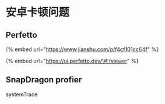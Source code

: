 # 安卓卡顿问题



## Perfetto

{% embed url="https://www.jianshu.com/p/f4cf101cc64f" %}

{% embed url="https://ui.perfetto.dev/\#!/viewer" %}

## SnapDragon profier

systemTrace

